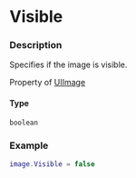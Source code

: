# Visible
### Description
Specifies if the image is visible.

Property of [UIImage](/classes/UIImage/)

#### Type
`boolean`

### Example
```lua
image.Visible = false
```
